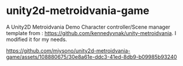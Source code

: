 # unity2d-metroidvania-game

A Unity2D Metroidvania Demo
Character controller/Scene manager template from : https://github.com/kennedyvnak/unity-metroidvania.
I modified it for my needs.

https://github.com/miysono/unity2d-metroidvania-game/assets/108880675/30e8a61e-ddc3-41ed-8db9-b09985b93240
